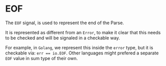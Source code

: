 # EOF

The `EOF` signal, is used to represent the end of the Parse.

It is represented as different from an `Error`, to make it clear that this needs to be checked and will be signaled in a checkable way.

For example, in `Golang`, we represent this inside the `error` type, but it is checkable via: `err == io.EOF`.
Other languages might prefered a separate `EOF` value in sum type of their own.